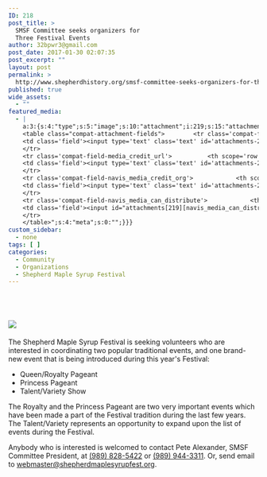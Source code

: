 ```yaml
---
ID: 218
post_title: >
  SMSF Committee seeks organizers for
  Three Festival Events
author: 32bpwr3@gmail.com
post_date: 2017-01-30 02:07:35
post_excerpt: ""
layout: post
permalink: >
  http://www.shepherdhistory.org/smsf-committee-seeks-organizers-for-three-festival-events/
published: true
wide_assets:
  - ""
featured_media:
  - |
    a:3:{s:4:"type";s:5:"image";s:10:"attachment";i:219;s:15:"attachment_data";a:33:{s:2:"id";i:219;s:5:"title";s:10:"word-image";s:8:"filename";s:16:"word-image-1.jpg";s:3:"url";s:74:"http://www.shepherdhistory.org/wp-content/uploads/2017/01/word-image-1.jpg";s:4:"link";s:49:"http://www.shepherdhistory.org/?attachment_id=219";s:3:"alt";s:0:"";s:6:"author";s:1:"1";s:11:"description";s:0:"";s:7:"caption";s:0:"";s:4:"name";s:12:"word-image-8";s:6:"status";s:7:"inherit";s:10:"uploadedTo";i:218;s:4:"date";i:1485741950000;s:8:"modified";i:1485741950000;s:9:"menuOrder";i:0;s:4:"mime";s:10:"image/jpeg";s:4:"type";s:5:"image";s:7:"subtype";s:4:"jpeg";s:4:"icon";s:67:"http://www.shepherdhistory.org/wp-includes/images/media/default.png";s:13:"dateFormatted";s:16:"January 30, 2017";s:6:"nonces";a:3:{s:6:"update";s:10:"a9fee6a0cf";s:6:"delete";s:10:"7a4495dda2";s:4:"edit";s:10:"4d5c9758e3";}s:8:"editLink";s:69:"http://www.shepherdhistory.org/wp-admin/post.php?post=219&action=edit";s:4:"meta";b:0;s:10:"authorName";s:17:"32bpwr3@gmail.com";s:14:"uploadedToLink";s:69:"http://www.shepherdhistory.org/wp-admin/post.php?post=218&action=edit";s:15:"uploadedToTitle";s:57:"SMSF Committee seeks organizers for Three Festival Events";s:15:"filesizeInBytes";i:1204402;s:21:"filesizeHumanReadable";s:4:"1 MB";s:6:"height";i:3264;s:5:"width";i:2448;s:11:"orientation";s:8:"portrait";s:5:"sizes";a:4:{s:9:"thumbnail";a:4:{s:6:"height";i:140;s:5:"width";i:140;s:3:"url";s:82:"http://www.shepherdhistory.org/wp-content/uploads/2017/01/word-image-1-140x140.jpg";s:11:"orientation";s:9:"landscape";}s:6:"medium";a:4:{s:6:"height";i:448;s:5:"width";i:336;s:3:"url";s:82:"http://www.shepherdhistory.org/wp-content/uploads/2017/01/word-image-1-336x448.jpg";s:11:"orientation";s:8:"portrait";}s:5:"large";a:4:{s:6:"height";i:1028;s:5:"width";i:771;s:3:"url";s:83:"http://www.shepherdhistory.org/wp-content/uploads/2017/01/word-image-1-771x1028.jpg";s:11:"orientation";s:8:"portrait";}s:4:"full";a:4:{s:3:"url";s:74:"http://www.shepherdhistory.org/wp-content/uploads/2017/01/word-image-1.jpg";s:6:"height";i:3264;s:5:"width";i:2448;s:11:"orientation";s:8:"portrait";}}s:6:"compat";a:2:{s:4:"item";s:1710:"<input type="hidden" name="attachments[219][menu_order]" value="0" /><p class="media-types media-types-required-info">Required fields are marked <span class="required">*</span></p>
    <table class="compat-attachment-fields">		<tr class='compat-field-media_credit'>			<th scope='row' class='label'><label for='attachments-219-media_credit'><span class='alignleft'>Credit</span><br class='clear' /></label></th>
    <td class='field'><input type='text' class='text' id='attachments-219-media_credit' name='attachments[219][media_credit]' value=''  /></td>
    </tr>
    <tr class='compat-field-media_credit_url'>			<th scope='row' class='label'><label for='attachments-219-media_credit_url'><span class='alignleft'>Credit URL</span><br class='clear' /></label></th>
    <td class='field'><input type='text' class='text' id='attachments-219-media_credit_url' name='attachments[219][media_credit_url]' value=''  /></td>
    </tr>
    <tr class='compat-field-navis_media_credit_org'>			<th scope='row' class='label'><label for='attachments-219-navis_media_credit_org'><span class='alignleft'>Organization</span><br class='clear' /></label></th>
    <td class='field'><input type='text' class='text' id='attachments-219-navis_media_credit_org' name='attachments[219][navis_media_credit_org]' value=''  /></td>
    </tr>
    <tr class='compat-field-navis_media_can_distribute'>			<th scope='row' class='label'><label for='attachments-219-navis_media_can_distribute'><span class='alignleft'>Can<br />distribute?</span><br class='clear' /></label></th>
    <td class='field'><input id="attachments[219][navis_media_can_distribute]" name="attachments[219][navis_media_can_distribute]" type="checkbox" value="1"  /></td>
    </tr>
    </table>";s:4:"meta";s:0:"";}}}
custom_sidebar:
  - none
tags: [ ]
categories:
  - Community
  - Organizations
  - Shepherd Maple Syrup Festival
---
```

&nbsp;
<h1><img class="wp-image-219" src="http://www.shepherdhistory.org/wp-content/uploads/2017/01/word-image-1.jpg" /></h1>
The Shepherd Maple Syrup Festival is seeking volunteers who are interested in coordinating two popular traditional events, and one brand-new event that is being introduced during this year's Festival:
<ul>
 	<li>Queen/Royalty Pageant</li>
 	<li>Princess Pageant</li>
 	<li>Talent/Variety Show</li>
</ul>
The Royalty and the Princess Pageant are two very important events which have been made a part of the Festival tradition during the last few years. The Talent/Variety represents an opportunity to expand upon the list of events during the Festival.

Anybody who is interested is welcomed to contact Pete Alexander, SMSF Committee President, at <a href="tel:9898285422">(989) 828-5422</a> or <a href="tel:9899443311">(989) 944-3311</a>. Or, send email to <a href="mailto:webmaster@shepherdmaplesyrupfest.org">webmaster@shepherdmaplesyrupfest.org</a>.